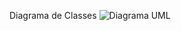 Diagrama de Classes
![Diagrama UML](https://github.com/juliammneves/CP2/assets/128760276/4eb73902-84ff-4297-a110-c85453e9f752)

